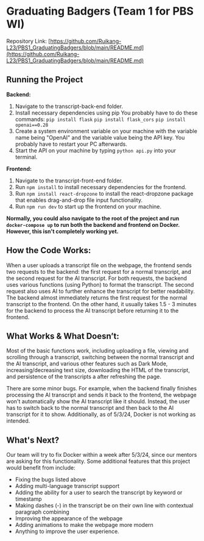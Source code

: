# Graduating Badgers (Team 1 for PBS WI)

Repository Link: [https://github.com/Ruikang-L23/PBS1_GraduatingBadgers/blob/main/README.md](https://github.com/Ruikang-L23/PBS1_GraduatingBadgers/blob/main/README.md)

## Running the Project

**Backend:**
1. Navigate to the transcript-back-end folder.
2. Install necessary dependencies using pip
    You probably have to do these commands:
    `pip install flask`
    `pip install flask_cors`
    `pip install openai==0.28`
3. Create a system environment variable on your machine with the variable name being "OpenAI" and the variable value being the API key. You probably have to restart your PC afterwards.
4. Start the API on your machine by typing `python api.py` into your terminal.

**Frontend:**
1. Navigate to the transcript-front-end folder.
2. Run `npm install` to install necessary dependencies for the frontend.
3. Run `npm install react-dropzone` to install the react-dropzone package that enables drag-and-drop file input functionality.
4. Run `npm run dev` to start up the frontend on your machine.

**Normally, you could also navigate to the root of the project and run `docker-compose up` to run both the backend and frontend on Docker. However, this isn't completely working yet.**

## How the Code Works:

When a user uploads a transcript file on the webpage, the frontend sends two requests to the backend: the first request for a normal transcript, and the second request for the AI transcript. For both requests, the backend uses various functions (using Python) to format the transcript. The second request also uses AI to further enhance the transcript for better readability. The backend almost immediately returns the first request for the normal transcript to the frontend. On the other hand, it usually takes 1.5 - 3 minutes for the backend to process the AI transcript before returning it to the frontend. 

## What Works & What Doesn’t:

Most of the basic functions work, including uploading a file, viewing and scrolling through a transcript, switching between the normal transcript and the AI transcript, and various other features such as Dark Mode, increasing/decreasing text size, downloading the HTML of the transcript, and persistence of the transcripts a after refreshing the page.

There are some minor bugs. For example, when the backend finally finishes processing the AI transcript and sends it back to the frontend, the webpage won't automatically show the AI transcript like it should. Instead, the user has to switch back to the normal transcript and then back to the AI transcript for it to show. Additionally, as of 5/3/24, Docker is not working as intended.

## What's Next?

Our team will try to fix Docker within a week after 5/3/24, since our mentors are asking for this functionality. Some additional features that this project would benefit from include:
- Fixing the bugs listed above
- Adding multi-language transcript support
- Adding the ability for a user to search the transcript by keyword or timestamp
- Making dashes (-) in the transcript be on their own line with contextual paragraph combining
- Improving the appearance of the webpage
- Adding animations to make the webpage more modern
- Anything to improve the user experience.
